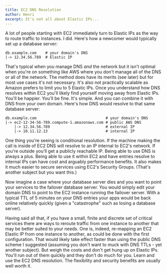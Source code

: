 ```yaml
---
title: EC2 DNS Resolution
author: Henri
excerpt: It's not all about Elastic IPs...
---
```


A lot of people starting with EC2 immediately turn to Elastic IPs as the way to
route traffic to instances. I did. Here's how a newcomer would  typically set up
a database server:

    db.example.com    # your domain's DNS
    |-> 12.34.56.789  # Elastic IP

That's typical when you manage DNS _and_ the network but it isn't optimal when
you're on something like AWS where you don't manage all of the DNS or all of the
network. The method does have its merits (see later) but for most use cases it's
not necessary. It's also not practically scalable as Amazon prefers to limit you
to 5 Elastic IPs. Once you understand how DNS resolves within EC2 you'll likely
find yourself moving away from Elastic IPs. You'll be happier.  You'll be fine.
It's simple. And you can combine it with DNS from your own domain. Here's how
DNS would resolve to that same database server:

    db.example.com                               # your domain's DNS
    |-> ec2-12-34-56-789.compute-1.amazonaws.com # public AWS DNS
        |-> 12.34.56.789                         # external IP
        |-> 10.11.12.13                          # internal IP

One thing you're seeing is conditional resolution. If the machine making the
call is inside of EC2 DNS will resolve to an IP internal to EC2's network.
If you're outside you'll get a publicly reachable IP. Being able to use DNS is
always a plus. Being able to use it within EC2 and have entries resolve to
internal IPs can have cost and arguably performance benefits. It also makes it
much easier to secure services using EC2's Security Groups. (That's another
subject but you want this.)

Now imagine a case where your database server dies and you want to point your
services to the failover database server. You would simply edit your domain DNS
to point to the EC2 instance running the failover server. With a typical TTL of
5 minutes on your DNS entries your apps would be back online relatively quickly
(given a "catastrophe" such as losing a database server).

Having said all that, if you have a small, finite and discrete set of critical
services there are ways to reroute traffic from one instance to another that may
be better suited to your needs. One is, indeed, re-mapping an EC2 Elastic IP
from one instance to another, as could be done with the first configuration.
That would likely take effect faster than using the public DNS scheme I
suggested (assuming you don't want to muck with DNS TTLs - yet another subject).
But weigh the costs and don't get hung up on Elastic IPs. You'll run out of them
quickly and they don't do much for you. Learn and use the EC2 DNS resolution.
The flexibility and security benefits are usually well worth it.
